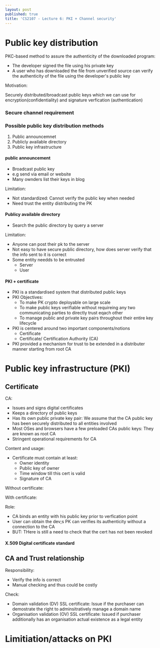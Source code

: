 ```yaml
---
layout: post
published: true
title: 'CS2107 - Lecture 6: PKI + Channel security'
---
```

# Public key distribution
PKC-based method to assure the authenticity of the downloaded program:
- The developer signed the file using his private key
- A user who has downloaded the file from unverified source can verify the authenticity of the file using the developer's public key

Motivation: 




Securely distributed/broadcast public keys which we can use for encryption(confidentiality) and signature verfication (authentication)

### Secure channel requirement


### Possible public key distribution methods
1. Public announcemnet
2. Publicly available directory
3. Public key infrastructure


#### public announcement
- Broadcast public key
- e.g send via email or website
- Many ownders list their keys in blog

Limitation:
- Not standardized: Cannot verify the public key when needed
- Need trust the entity distributing the PK

#### Publicy available directory
- Search the public directory by query a server


Limitation:
- Anyone can post their pk to the server
- Not easy to have secure public directory, how does server verify that the info sent to it is correct
- Some entity needds to be entrusted
	- Server
    - User

#### PKI + certificate
- PKI is a standardised system that distributed public keys
- PKI Objectives:
	- To make PK crypto deployable on large scale
    - To make public keys verifiable without requireing any two communicating parties to directly trust eqach other
    - To manage public and private key pairs throughout their entire key lifecycle
- PKI is centered around two important components/notions
	- Certificate
    - Certificate/ Certification Authority (CA)
- PKI provided a mechanism for trust to be extended in a distributer manner starting from root CA


# Public key infrastructure (PKI)
## Certificate

CA:
- Issues and signs digital certificates
- Keeps a directory of public keys
- Has its own public private key pair: We assume that the CA public key has been securely distributed to all entities involved
- Most OSes and browsers have a few preloaded CAs public keys: They are known as root CA
- Stringent operational requirements for CA


Content and usage:
- Certificate must contain at least:
	- Owner identity
    - Public key of owner
    - Time window till this cert is valid
    - Signature of CA
    
Without certificate:



With certificate:


Role:
- CA binds an entity with his public key prior to verfication point
- User can obtain the dev;s PK can verifies its authenticity without a connection to the CA
- BUT: THere is still a need to check that the cert has not been revoked


#### X.509 Digital certificate standard


## CA and Trust relationship

Responsibility:
- Verify the info is correct
- Manual checking and thus could be costly


Check:
- Domain validation (DV) SSL certificate: Issue if the purchaser can demostrate the right to adminsitratively manage a domain name
- Organisation validation (OV) SSL certificate: Issued if purchaser additionally has an organisation actual existence as a legal entity


# Limitiation/attacks on PKI
